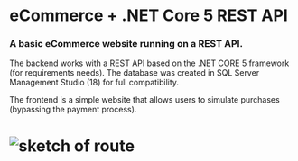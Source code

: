 # eCommerce + .NET Core 5 REST API

### A basic eCommerce website running on a REST API.

The backend works with a REST API based on the .NET CORE 5 framework (for requirements needs). The database was created in SQL Server Management Studio (18) for full compatibility.

The frontend is a simple website that allows users to simulate purchases (bypassing the payment process).

# ![sketch of route](https://raw.githubusercontent.com/vicente-astorga/ecommerce-net-api/master/route.png)
